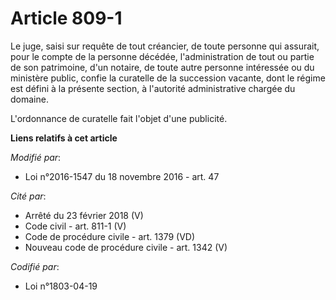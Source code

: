 # Article 809-1

Le juge, saisi sur requête de tout créancier, de toute personne qui assurait, pour le compte de la personne décédée,
l'administration de tout ou partie de son patrimoine, d'un notaire, de toute autre personne intéressée ou du ministère
public, confie la curatelle de la succession vacante, dont le régime est défini à la présente section, à l'autorité
administrative chargée du domaine.

L'ordonnance de curatelle fait l'objet d'une publicité.

**Liens relatifs à cet article**

_Modifié par_:

  - Loi n°2016-1547 du 18 novembre 2016 - art. 47

_Cité par_:

  - Arrêté du 23 février 2018 (V)
  - Code civil - art. 811-1 (V)
  - Code de procédure civile - art. 1379 (VD)
  - Nouveau code de procédure civile - art. 1342 (V)

_Codifié par_:

  - Loi n°1803-04-19

